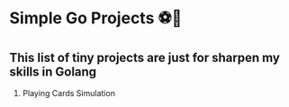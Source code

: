 # Simple Go Projects ⚽🔩

## This list of tiny projects are just for sharpen my skills in Golang

1. Playing Cards Simulation